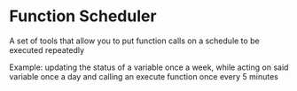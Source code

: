 # Function Scheduler
A set of tools that allow you to put function calls on a schedule to be executed repeatedly

Example: updating the status of a variable once a week, while acting on said variable once a day and calling an execute function once every 5 minutes
